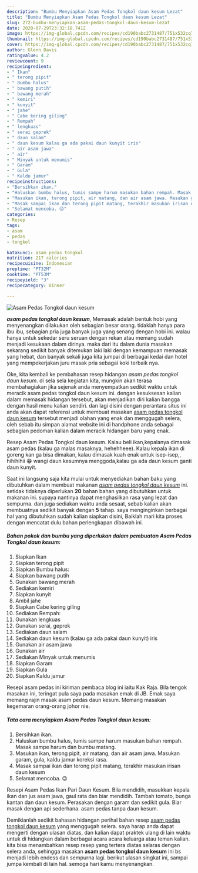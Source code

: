 ```yaml
---
description: "Bumbu Menyiapkan Asam Pedas Tongkol daun kesum Lezat"
title: "Bumbu Menyiapkan Asam Pedas Tongkol daun kesum Lezat"
slug: 272-bumbu-menyiapkan-asam-pedas-tongkol-daun-kesum-lezat
date: 2020-07-29T23:32:18.741Z
image: https://img-global.cpcdn.com/recipes/cd190babc2731487/751x532cq70/asam-pedas-tongkol-daun-kesum-foto-resep-utama.jpg
thumbnail: https://img-global.cpcdn.com/recipes/cd190babc2731487/751x532cq70/asam-pedas-tongkol-daun-kesum-foto-resep-utama.jpg
cover: https://img-global.cpcdn.com/recipes/cd190babc2731487/751x532cq70/asam-pedas-tongkol-daun-kesum-foto-resep-utama.jpg
author: Glenn Davis
ratingvalue: 4.2
reviewcount: 9
recipeingredient:
- " Ikan"
- " terong pipit"
- " Bumbu halus"
- " bawang putih"
- " bawang merah"
- " kemiri"
- " kunyit"
- " jahe"
- " Cabe kering giling"
- " Rempah"
- " lengkuas"
- " serai geprek"
- " daun salam"
- " daun kesum kalau ga ada pakai daun kunyit iris"
- " air asam jawa"
- " air"
- " Minyak untuk menumis"
- " Garam"
- " Gula"
- " Kaldu jamur"
recipeinstructions:
- "Bersihkan ikan."
- "Haluskan bumbu halus, tumis sampe harum masukan bahan rempah. Masak sampe harum dan bumbu matang."
- "Masukan ikan, terong pipit, air matang, dan air asam jawa. Masukan garam, gula, kaldu jamur koreksi rasa."
- "Masak sampai ikan dan terong pipit matang, terakhir masukan irisan daun kesum"
- "Selamat mencoba. 😉"
categories:
- Resep
tags:
- asam
- pedas
- tongkol

katakunci: asam pedas tongkol 
nutrition: 217 calories
recipecuisine: Indonesian
preptime: "PT32M"
cooktime: "PT53M"
recipeyield: "3"
recipecategory: Dinner

---
```



![Asam Pedas Tongkol daun kesum](https://img-global.cpcdn.com/recipes/cd190babc2731487/751x532cq70/asam-pedas-tongkol-daun-kesum-foto-resep-utama.jpg)

<b><i>asam pedas tongkol daun kesum</i></b>, Memasak adalah bentuk hobi yang menyenangkan dilakukan oleh sebagian besar orang. tidaklah hanya para ibu ibu, sebagian pria juga banyak juga yang senang dengan hobi ini. walau hanya untuk sekedar seru seruan dengan rekan atau memang sudah menjadi kesukaan dalam dirinya. maka dari itu dalam dunia masakan sekarang sedikit banyak ditemukan laki laki dengan kemampuan memasak yang hebat, dan banyak sekali juga kita jumpai di berbagai kedai dan hotel yang mempekerjakan juru masak pria sebagai koki terbaik nya.

Oke, kita kembali ke pembahasan resep hidangan <i>asam pedas tongkol daun kesum</i>. di sela sela kegiatan kita, mungkin akan terasa membahagiakan jika sejenak anda menyempatkan sedikit waktu untuk meracik asam pedas tongkol daun kesum ini. dengan kesuksesan kalian dalam memasak hidangan tersebut, akan menjadikan diri kalian bangga dengan hasil menu kalian sendiri. dan lagi disini dengan perantara situs ini anda akan dapat referensi untuk membuat masakan <u>asam pedas tongkol daun kesum</u> tersebut menjadi olahan yang enak dan menggugah selera, oleh sebab itu simpan alamat website ini di handphone anda sebagai sebagian pedoman kalian dalam meracik hidangan baru yang enak.

Resep Asam Pedas Tongkol daun kesum. Kalau beli ikan,kepalanya dimasak asam pedas (kalau ga malas masaknya, hehehheee). Kalau kepala ikan di goreng kan ga bisa dimakan, kalau dimasak kuah enak untuk isep-isep,, hihihihii 😁 wangi daun kesumnya menggoda,kalau ga ada daun kesum ganti daun kunyit.


Saat ini langsung saja kita mulai untuk menyediakan bahan baku yang dibutuhkan dalam membuat makanan <u><i>asam pedas tongkol daun kesum</i></u> ini. setidak tidaknya diperlukan <b>20</b> bahan bahan yang dibutuhkan untuk makanan ini. supaya nantinya dapat menghasilkan rasa yang lezat dan sempurna. dan juga sediakan waktu anda sesaat, sebab kalian akan membuatnya sedikit banyak dengan <b>5</b> tahap. saya menginginkan berbagai hal yang dibutuhkan sudah kalian siapkan disini, Baiklah mari kita proses dengan mencatat dulu bahan perlengkapan dibawah ini.

<!--inarticleads1-->

##### Bahan pokok dan bumbu yang diperlukan dalam pembuatan Asam Pedas Tongkol daun kesum:

1. Siapkan  Ikan
1. Siapkan  terong pipit
1. Siapkan  Bumbu halus:
1. Siapkan  bawang putih
1. Gunakan  bawang merah
1. Sediakan  kemiri
1. Siapkan  kunyit
1. Ambil  jahe
1. Siapkan  Cabe kering giling
1. Sediakan  Rempah:
1. Gunakan  lengkuas
1. Gunakan  serai, geprek
1. Sediakan  daun salam
1. Sediakan  daun kesum (kalau ga ada pakai daun kunyit) iris
1. Gunakan  air asam jawa
1. Gunakan  air
1. Sediakan  Minyak untuk menumis
1. Siapkan  Garam
1. Siapkan  Gula
1. Siapkan  Kaldu jamur


Resepi asam pedas ini kiriman pembaca blog ini iaitu Kak Raja. Bila tengok masakan ini, teringat pula saya pada masakan emak di JB. Emak saya memang rajin masak asam pedas daun kesum. Memang masakan kegemaran orang-orang johor nie. 

<!--inarticleads2-->

##### Tata cara menyiapkan Asam Pedas Tongkol daun kesum:

1. Bersihkan ikan.
1. Haluskan bumbu halus, tumis sampe harum masukan bahan rempah. Masak sampe harum dan bumbu matang.
1. Masukan ikan, terong pipit, air matang, dan air asam jawa. Masukan garam, gula, kaldu jamur koreksi rasa.
1. Masak sampai ikan dan terong pipit matang, terakhir masukan irisan daun kesum
1. Selamat mencoba. 😉


Resepi Asam Pedas Ikan Pari Daun Kesum. Bila mendidih, masukkan kepala ikan dan jus asam jawa, gaul rata dan biar mendidih. Tambah tomato, bunga kantan dan daun kesum. Perasakan dengan garam dan sedikit gula. Biar masak dengan api sederhana. asam pedas tanpa daun kesum. 

Demikianlah sedikit bahasan hidangan perihal bahan resep <u>asam pedas tongkol daun kesum</u> yang menggugah selera. saya harap anda dapat mengerti dengan ulasan diatas, dan kalian dapat praktek ulang di lain waktu untuk di hidangkan dalam berbagai acara acara keluarga atau teman kalian. kita bisa menambahkan resep resep yang tertera diatas selaras dengan selera anda, sehingga masakan <b>asam pedas tongkol daun kesum</b> ini bs menjadi lebih endess dan sempurna lagi. berikut ulasan singkat ini, sampai jumpa kembali di lain hal. semoga hari kamu menyenangkan.
